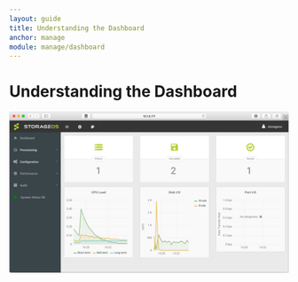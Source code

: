 ```yaml
---
layout: guide
title: Understanding the Dashboard
anchor: manage
module: manage/dashboard
---
```


# Understanding the Dashboard


![screenshot](/images/docs/explore/dashboard.png)
